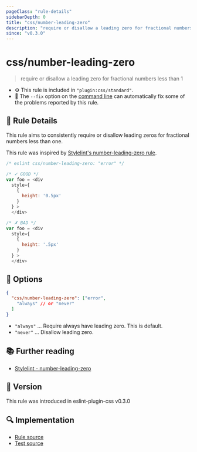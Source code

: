 ```yaml
---
pageClass: "rule-details"
sidebarDepth: 0
title: "css/number-leading-zero"
description: "require or disallow a leading zero for fractional numbers less than 1"
since: "v0.3.0"
---
```

# css/number-leading-zero

> require or disallow a leading zero for fractional numbers less than 1

- :gear: This rule is included in `"plugin:css/standard"`.
- :wrench: The `--fix` option on the [command line](https://eslint.org/docs/user-guide/command-line-interface#fixing-problems) can automatically fix some of the problems reported by this rule.

## :book: Rule Details

This rule aims to consistently require or disallow leading zeros for fractional numbers less than one.

This rule was inspired by [Stylelint's number-leading-zero rule](https://stylelint.io/user-guide/rules/list/number-leading-zero/).

<eslint-code-block fix>

```js
/* eslint css/number-leading-zero: "error" */

/* ✓ GOOD */
var foo = <div
  style={
    {
      height: '0.5px'
    }
  } >
  </div>

/* ✗ BAD */
var foo = <div
  style={
    {
      height: '.5px'
    }
  } >
  </div>
```

</eslint-code-block>

## :wrench: Options

```json
{
  "css/number-leading-zero": ["error",
    "always" // or "never"
  ]
}
```

- `"always"` ... Require always have leading zero. This is default.
- `"never"` ... Disallow leading zero.

## :books: Further reading

- [Stylelint - number-leading-zero]

[Stylelint - number-leading-zero]: https://stylelint.io/user-guide/rules/list/number-leading-zero/

## :rocket: Version

This rule was introduced in eslint-plugin-css v0.3.0

## :mag: Implementation

- [Rule source](https://github.com/ota-meshi/eslint-plugin-css/blob/main/lib/rules/number-leading-zero.ts)
- [Test source](https://github.com/ota-meshi/eslint-plugin-css/blob/main/tests/lib/rules/number-leading-zero.ts)
